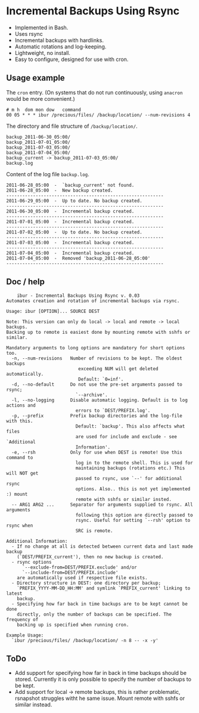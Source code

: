 # Incremental Backups Using Rsync

* Implemented in Bash.
* Uses rsync
* Incremental backups with hardlinks.
* Automatic rotations and log-keeping.
* Lightweight, no install.
* Easy to configure, designed for use with cron.

## Usage example

The `cron` entry. (On systems that do not run continuously, using `anacron` would be more convenient.)

    # m h  dom mon dow   command
    00 05 * * * ibur /precious/files/ /backup/location/ --num-revisions 4

The directory and file structure of `/backup/location/`.

    backup_2011-06-30_05:00/
    backup_2011-07-01_05:00/
    backup_2011-07-03_05:00/
    backup_2011-07-04_05:00/
    backup_current -> backup_2011-07-03_05:00/
    backup.log

Content of the log file `backup.log`.

    2011-06-28_05:00  -  `backup_current' not found.
    2011-06-28_05:00  -  New backup created.
    -----------------------------------------------------------
    2011-06-29_05:00  -  Up to date. No backup created.
    -----------------------------------------------------------
    2011-06-30_05:00  -  Incremental backup created.
    -----------------------------------------------------------
    2011-07-01_05:00  -  Incremental backup created.
    -----------------------------------------------------------
    2011-07-02_05:00  -  Up to date. No backup created.
    -----------------------------------------------------------
    2011-07-03_05:00  -  Incremental backup created.
    -----------------------------------------------------------
    2011-07-04_05:00  -  Incremental backup created.
    2011-07-04_05:00  -  Removed 'backup_2011-06-28_05:00'
    -----------------------------------------------------------

## Doc / help

        ibur - Incremental Backups Using Rsync v. 0.03
    Automates creation and rotation of incremental backups via rsync.

    Usage: ibur [OPTION]... SOURCE DEST

    Note: This version can only do local -> local and remote -> local backups.
    Backing up to remote is easiest done by mounting remote with sshfs or similar.

    Mandatory arguments to long options are mandatory for short options too.
      -n, --num-revisions   Number of revisions to be kept. The oldest backups
                               exceeding NUM will get deleted automatically.
                               Default: `0=inf'.
      -d, --no-default      Do not use the pre-set arguments passed to rsync;
                              `--archive'.
      -l, --no-logging      Disable automatic logging. Default is to log actions and
                              errors to `DEST/PREFIX.log'.
      -p, --prefix          Prefix backup directories and the log-file with this.
                              Default: `backup'. This also affects what files
                              are used for include and exclude - see `Additional
                              Information'.
      -e, --rsh             Only for use when DEST is remote! Use this command to
                              log in to the remote shell. This is used for
                              maintaining backups (rotations etc.) This will NOT get
                              passed to rsync, use `--' for additional rsync
                              options. Also.. this is not yet implemented :) mount
                              remote with sshfs or similar insted.
      -- ARG1 ARG2 ...      Separator for arguments supplied to rsync. All arguments
                              following this option are directly passed to
                              rsync. Useful for setting `--rsh' option to rsync when
                              SRC is remote.

    Additional Information:
      - If no change at all is detected between current data and last made backup
        (`DEST/PREFIX_current'), then no new backup is created.
      - rsync options
          `--exclude-from=DEST/PREFIX.exclude' and/or
          `--include-from=DEST/PREFIX.include'
        are automatically used if respective file exists.
      - Directory structure in DEST: one directory per backup;
        `PREFIX_YYYY-MM-DD_HH:MM' and symlink `PREFIX_current' linking to latest
        backup.
      - Specifying how far back in time backups are to be kept cannot be done
        directly, only the number of backups can be specified. The frequency of
        backing up is specified when running cron.

    Example Usage:
      `ibur /precious/files/ /backup/location/ -n 8 -- -x -y'


## ToDo

* Add support for specifying how far in back in time backups should be stored.
  Currently it is only possible to specify the number of backups to be kept.
* Add support for local -> remote backups, this is rather problematic, rsnapshot
  struggles witht he same issue. Mount remote with sshfs or similar instead.
